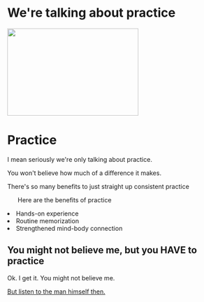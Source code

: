 <!DOCTYPE html>
<html lang="en"> 
<head>
    <meta charset="UTF-8">
    <title>We're talking about practice</title>
    <h1>We're talking about practice</h1>
    <img src="https://arc-anglerfish-arc2-prod-pmn.s3.amazonaws.com/public/7PQROBQK6NF7NF4N4UPIUB55EE.jpg" 
    width="300"
    height="200"/> 
    <H1>Practice</H1>
    <p>I mean seriously we're only talking about practice.</p>
    <p>You won't believe how much of a difference it makes.</p>
    <p>There's so many benefits to just straight up consistent practice
        <ol>Here are the benefits of practice</ol>
        <li>Hands-on experience</li>
        <li>Routine memorization</li>
        <li>Strengthened mind-body connection</li>
    </p>
    <H2>You might not believe me, but you HAVE to practice</H2>
    <p>Ok. I get it. You might not believe me.</p> <a href="https://www.youtube.com/watch?v=eGDBR2L5kzI">But listen to the man himself then.</a>

